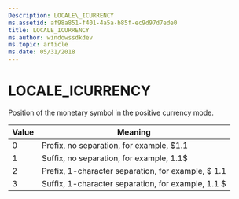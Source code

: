 ```yaml
---
Description: LOCALE\_ICURRENCY
ms.assetid: af98a851-f401-4a5a-b85f-ec9d97d7ede0
title: LOCALE_ICURRENCY
ms.author: windowssdkdev
ms.topic: article
ms.date: 05/31/2018
---
```


# LOCALE\_ICURRENCY

Position of the monetary symbol in the positive currency mode.



| Value | Meaning                                            |
|-------|----------------------------------------------------|
| 0     | Prefix, no separation, for example, $1.1           |
| 1     | Suffix, no separation, for example, 1.1$           |
| 2     | Prefix, 1-character separation, for example, $ 1.1 |
| 3     | Suffix, 1-character separation, for example, 1.1 $ |



 

 

 



